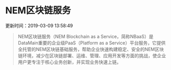 <h1>NEM区块链服务</h1>

更新时间：2019-03-09 13:58:49

> NEM区块链服务（NEM Blockchain as a Service，简称NBaaS）是DataMain重要的企业级PaaS（Platform as a Service）平台服务，它提供全托管的NEM区块链基础服务，帮助企业快速构建稳定、安全的NEM区块链环境，减少在区块链部署、运维、管理、应用开发等方面的挑战，使企业用户更专注于核心业务创新，并实现业务快速上链。
